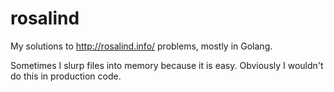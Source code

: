 rosalind
========

My solutions to http://rosalind.info/ problems, mostly in Golang.

Sometimes I slurp files into memory because it is easy. Obviously I wouldn't do this in production code.
